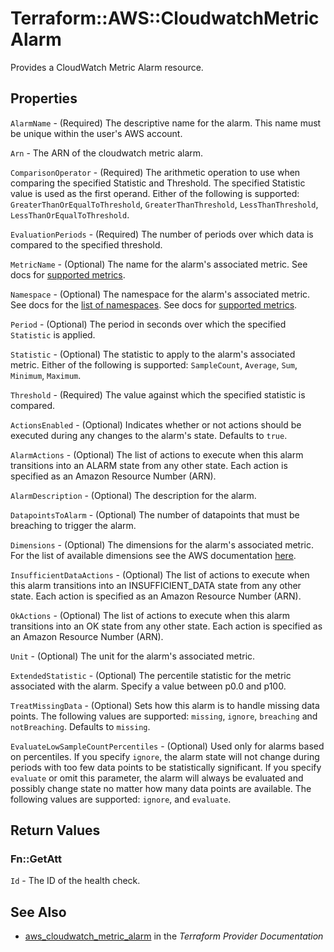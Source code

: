 # Terraform::AWS::CloudwatchMetricAlarm

Provides a CloudWatch Metric Alarm resource.

## Properties

`AlarmName` - (Required) The descriptive name for the alarm. This name must be unique within the user's AWS account.

`Arn` - The ARN of the cloudwatch metric alarm.

`ComparisonOperator` - (Required) The arithmetic operation to use when comparing the specified Statistic and Threshold. The specified Statistic value is used as the first operand. Either of the following is supported: `GreaterThanOrEqualToThreshold`, `GreaterThanThreshold`, `LessThanThreshold`, `LessThanOrEqualToThreshold`.

`EvaluationPeriods` - (Required) The number of periods over which data is compared to the specified threshold.

`MetricName` - (Optional) The name for the alarm's associated metric.
See docs for [supported metrics](https://docs.aws.amazon.com/AmazonCloudWatch/latest/DeveloperGuide/CW_Support_For_AWS.html).

`Namespace` - (Optional) The namespace for the alarm's associated metric. See docs for the [list of namespaces](https://docs.aws.amazon.com/AmazonCloudWatch/latest/DeveloperGuide/aws-namespaces.html).
See docs for [supported metrics](https://docs.aws.amazon.com/AmazonCloudWatch/latest/DeveloperGuide/CW_Support_For_AWS.html).

`Period` - (Optional) The period in seconds over which the specified `Statistic` is applied.

`Statistic` - (Optional) The statistic to apply to the alarm's associated metric.
Either of the following is supported: `SampleCount`, `Average`, `Sum`, `Minimum`, `Maximum`.

`Threshold` - (Required) The value against which the specified statistic is compared.

`ActionsEnabled` - (Optional) Indicates whether or not actions should be executed during any changes to the alarm's state. Defaults to `true`.

`AlarmActions` - (Optional) The list of actions to execute when this alarm transitions into an ALARM state from any other state. Each action is specified as an Amazon Resource Number (ARN).

`AlarmDescription` - (Optional) The description for the alarm.

`DatapointsToAlarm` - (Optional) The number of datapoints that must be breaching to trigger the alarm.

`Dimensions` - (Optional) The dimensions for the alarm's associated metric.  For the list of available dimensions see the AWS documentation [here](http://docs.aws.amazon.com/AmazonCloudWatch/latest/DeveloperGuide/CW_Support_For_AWS.html).

`InsufficientDataActions` - (Optional) The list of actions to execute when this alarm transitions into an INSUFFICIENT_DATA state from any other state. Each action is specified as an Amazon Resource Number (ARN).

`OkActions` - (Optional) The list of actions to execute when this alarm transitions into an OK state from any other state. Each action is specified as an Amazon Resource Number (ARN).

`Unit` - (Optional) The unit for the alarm's associated metric.

`ExtendedStatistic` - (Optional) The percentile statistic for the metric associated with the alarm. Specify a value between p0.0 and p100.

`TreatMissingData` - (Optional) Sets how this alarm is to handle missing data points. The following values are supported: `missing`, `ignore`, `breaching` and `notBreaching`. Defaults to `missing`.

`EvaluateLowSampleCountPercentiles` - (Optional) Used only for alarms
based on percentiles. If you specify `ignore`, the alarm state will not
change during periods with too few data points to be statistically significant.
If you specify `evaluate` or omit this parameter, the alarm will always be
evaluated and possibly change state no matter how many data points are available.
The following values are supported: `ignore`, and `evaluate`.


## Return Values

### Fn::GetAtt

`Id` - The ID of the health check.

## See Also

* [aws_cloudwatch_metric_alarm](https://www.terraform.io/docs/providers/aws/r/cloudwatch_metric_alarm.html) in the _Terraform Provider Documentation_